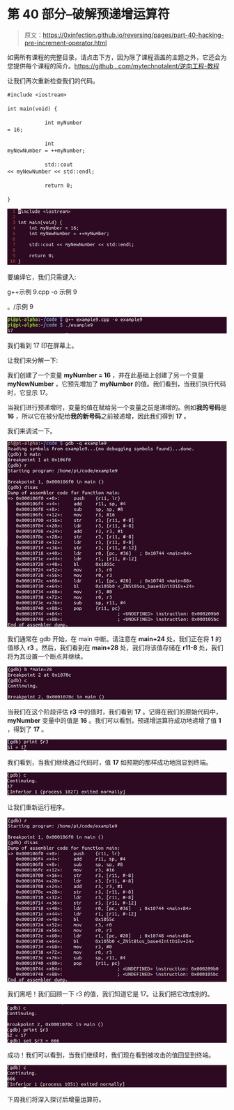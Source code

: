 # 第 40 部分–破解预递增运算符

> 原文：<https://0xinfection.github.io/reversing/pages/part-40-hacking-pre-increment-operator.html>

如需所有课程的完整目录，请点击下方，因为除了课程涵盖的主题之外，它还会为您提供每个课程的简介。[https://github . com/mytechnotalent/逆向工程-教程](https://github.com/mytechnotalent/Reverse-Engineering-Tutorial)

让我们再次重新检查我们的代码。

```
#include <iostream>

int main(void) {

            int myNumber
= 16;

            int
myNewNumber = ++myNumber;

            std::cout
<< myNewNumber << std::endl;

            return 0;

}

```

![](img/2110bc1e6e56d95b5afbb1c6747748c0.png)

要编译它，我们只需键入:

g++示例 9.cpp -o 示例 9

。/示例 9

![](img/8566c6fe8bdbf37a3d6152342f0ad60c.png)

我们看到 17 印在屏幕上。

让我们来分解一下:

我们创建了一个变量 **myNumber = 16** ，并在此基础上创建了另一个变量 **myNewNumber** ，它预先增加了 **myNumber** 的值。我们看到，当我们执行代码时，它显示 17。

当我们进行预递增时，变量的值在赋给另一个变量之前是递增的。例如**我的号码**是 **16** ，所以它在被分配给**我的新号码**之前被递增，因此我们得到 **17** 。

我们来调试一下。

![](img/217867c14477f046e7a6cf7f184eda73.png)

我们通常在 gdb 开始，在 main 中断。请注意在 **main+24** 处，我们正在将 **1** 的值移入 **r3** 。然后，我们看到在 **main+28** 处，我们将该值存储在 **r11-8** 处，我们将为其设置一个断点并继续。

![](img/a0df3d59966d4c24c54e317948b39a60.png)

当我们在这个阶段评估 **r3** 中的值时，我们看到 **17** 。记得在我们的原始代码中， **myNumber** 变量中的值是 **16** 。我们可以看到，预递增运算符成功地递增了值 **1** ，得到了 **17** 。

![](img/aa940ff9bf812d3dac9643aa27c95d63.png)

我们看到，当我们继续通过代码时，值 **17** 如预期的那样成功地回显到终端。

![](img/4b65dc1a756c08fbedf7b3ea68f703e0.png)

让我们重新运行程序。

![](img/a2711c595e6b210986018bd6e94f4dd4.png)

我们黑吧！我们回顾一下 r3 的值，我们知道它是 17。让我们把它改成别的。

![](img/cedbd67cc04d56499fb15ef9a567788d.png)

成功！我们可以看到，当我们继续时，我们现在看到被攻击的值回显到终端。

![](img/a0e0f10da07326d44e476f2f1d826933.png)

下周我们将深入探讨后增量运算符。